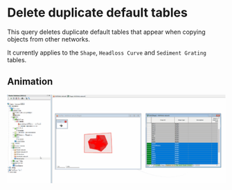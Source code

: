 # Delete duplicate default tables
This query deletes duplicate default tables that appear when copying objects from other networks.

It currently applies to the `Shape`, `Headloss Curve` and `Sediment Grating` tables.

## Animation
![](gif001.gif)